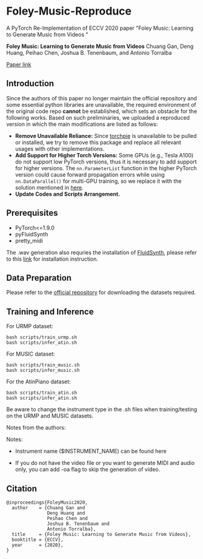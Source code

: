 # Foley-Music-Reproduce
A PyTorch Re-Implementation of ECCV 2020 paper "Foley Music: Learning to Generate Music from Videos "  

**Foley Music: Learning to Generate Music from Videos** Chuang Gan, Deng Huang, Peihao Chen, Joshua B. Tenenbaum, and Antonio Torralba

[Paper link](https://arxiv.org/abs/2007.10984)  

## Introduction  

Since the authors of this paper no longer maintain the official repository and some essential python libraries are unavailable, the required environment of the original code repo **cannot** be established, which sets an obstacle for the following works. Based on such preliminaries, we uploaded a reproduced version in which the main modifications are listed as follows:

- **Remove Unavailable Reliance:**  Since [torchpie](https://github.com/SunDoge/cifar10-torchpie) is unavailable to be pulled or installed, we try to remove this package and replace all relevant usages with other implementations.   
- **Add Support for Higher Torch Versions:** Some GPUs (e.g., Tesla A100) do not support low PyTorch versions, thus it is necessary to add support for higher versions. The `nn.ParameterList` function in the higher PyTorch version could cause forward propagation errors while using `nn.DataParallel()` for multi-GPU training, so we replace it with the solution mentioned in [here](https://github.com/lucidrains/axial-attention/issues/11).
- **Update Codes and Scripts Arrangement.**  

## Prerequisites  

- PyTorch<=1.9.0  
- pyFluidSynth  
- pretty_midi  

The .wav generation also requries the installation of [FluidSynth](https://www.fluidsynth.org/), please refer to this [link](https://github.com/FluidSynth/fluidsynth) for installation instruction.  

## Data Preparation  

Please refer to the [official repository](https://github.com/chuangg/Foley-Music) for downloading the datasets required.  

## Training and Inference  

For URMP dataset:

    bash scripts/train_urmp.sh  
    bash scripts/infer_atin.sh
    
For MUSIC dataset:  

    bash scripts/train_music.sh  
    bash scripts/infer_music.sh  
    
For the AtinPiano dataset:

    bash scripts/train_atin.sh  
    bash scripts/infer_atin.sh  

Be aware to change the instrument type in the .sh files when training/testing on the URMP and MUSIC datasets.  

Notes from the authors:  

Notes:

- Instrument name ($INSTRUMENT_NAME) can be found here

- If you do not have the video file or you want to generate MIDI and audio only, you can add -oa flag to skip the generation of video.  

## Citation  

    @inproceedings{FoleyMusic2020,
      author    = {Chuang Gan and
                   Deng Huang and
                   Peihao Chen and
                   Joshua B. Tenenbaum and
                   Antonio Torralba},
      title     = {Foley Music: Learning to Generate Music from Videos},
      booktitle = {ECCV},
      year      = {2020},
    }

